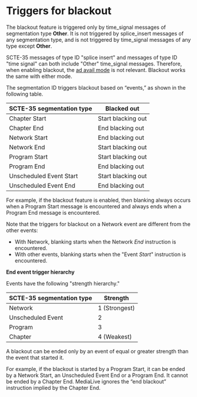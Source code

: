# Triggers for blackout<a name="triggers-for-blackout"></a>

The blackout feature is triggered only by time\_signal messages of segmentation type **Other**\. It is not triggered by splice\_insert messages of any segmentation type, and is not triggered by time\_signal messages of any type except **Other**\. 

SCTE\-35 messages of type ID "splice insert" and messages of type ID "time signal" can both include "Other" time\_signal messages\. Therefore, when enabling blackout, the [ad avail mode](getting-ready-set-the-ad-avail-mode.md) is not relevant\. Blackout works the same with either mode\.

The segmentation ID triggers blackout based on “events,” as shown in the following table\.


| SCTE\-35 segmentation type | Blacked out | 
| --- | --- | 
| Chapter Start | Start blacking out | 
| Chapter End | End blacking out | 
| Network Start | End blacking out | 
| Network End | Start blacking out | 
| Program Start | Start blacking out | 
| Program End | End blacking out | 
| Unscheduled Event Start | Start blacking out | 
| Unscheduled Event End | End blacking out | 

For example, if the blackout feature is enabled, then blanking always occurs when a Program Start message is encountered and always ends when a Program End message is encountered\.

Note that the triggers for blackout on a Network event are different from the other events:
+ With Network, blanking starts when the Network *End* instruction is encountered\.
+ With other events, blanking starts when the "Event *Start*" instruction is encountered\.

**End event trigger hierarchy**

Events have the following "strength hierarchy\."


| SCTE\-35 segmentation type | Strength | 
| --- | --- | 
| Network | 1 \(Strongest\) | 
| Unscheduled Event | 2 | 
| Program | 3 | 
| Chapter | 4 \(Weakest\) | 

A blackout can be ended only by an event of equal or greater strength than the event that started it\.

For example, if the blackout is started by a Program Start, it can be ended by a Network Start, an Unscheduled Event End or a Program End\. It cannot be ended by a Chapter End\. MediaLive ignores the “end blackout” instruction implied by the Chapter End\.